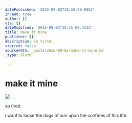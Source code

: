 ```yaml
---
datePublished: '2016-09-02T18:55:26.985Z'
inFeed: true
author: []
via: {}
dateModified: '2016-09-02T18:55:00.413Z'
title: make it mine
publisher: {}
description: so tired.
starred: false
sourcePath: _posts/2016-09-02-make-it-mine.md
_type: Blurb

---
```

# make it mine
![](https://the-grid-user-content.s3-us-west-2.amazonaws.com/eca00a1e-9259-400b-a12c-7dbfb236c563.jpg)

so tired.

i want to loose the dogs of war upon the confines of this life.